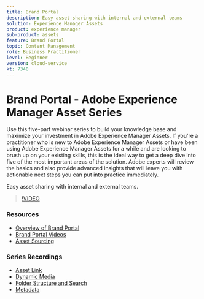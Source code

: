 ```yaml
---
title: Brand Portal
description: Easy asset sharing with internal and external teams
solution: Experience Manager Assets
product: experience manager
sub-product: assets
feature: Brand Portal
topic: Content Management
role: Business Practitioner
level: Beginner
version: cloud-service
kt: 7340
---
```


# Brand Portal - Adobe Experience Manager Asset Series

Use this five-part webinar series to build your knowledge base and maximize your investment in Adobe Experience Manager Assets. If you're a practitioner who is new to Adobe Experience Manager Assets or have been using Adobe Experience Manager Assets for a while and are looking to brush up on your existing skills, this is the ideal way to get a deep dive into five of the most important areas of the solution. Adobe experts will review the basics and also provide advanced insights that will leave you with actionable next steps you can put into practice immediately.

Easy asset sharing with internal and external teams.

>[!VIDEO](https://video.tv.adobe.com/v/332133/?quality=12&learn=on&hidetitle=true)

### Resources
+ [Overview of Brand Portal](https://docs.adobe.com/content/help/en/experience-manager-brand-portal/using/introduction/brand-portal.html)
+ [Brand Portal Videos](https://experienceleague.adobe.com/docs/experience-manager-learn/assets/sharing/brand-portal.html)
+ [Asset Sourcing](https://docs.adobe.com/content/help/en/experience-manager-brand-portal/using/asset-sourcing-in-brand-portal/brand-portal-asset-sourcing.html)

### Series Recordings
+ [Asset Link](help/skill-builder/2020/asset-link.md)
+ [Dynamic Media](help/skill-builder/2020/dynamic-media.md)
+ [Folder Structure and Search](help/skill-builder/2020/folder-structure-search.md)
+ [Metadata](help/skill-builder/2020/metadata.md)

